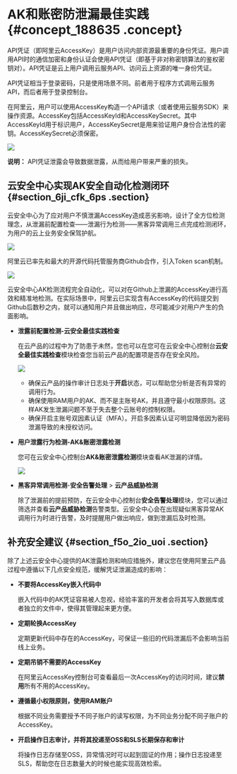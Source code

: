 # AK和账密防泄漏最佳实践 {#concept_188635 .concept}

API凭证（即阿里云AccessKey）是用户访问内部资源最重要的身份凭证。用户调用API时的通信加密和身份认证会使用API凭证（即基于非对称密钥算法的鉴权密钥对）。API凭证是云上用户调用云服务API、访问云上资源的唯一身份凭证。

API凭证相当于登录密码，只是使用场景不同。前者用于程序方式调用云服务API，而后者用于登录控制台。

在阿里云，用户可以使用AccessKey构造一个API请求（或者使用云服务SDK）来操作资源。AccessKey包括AccessKeyId和AccessKeySecret。其中AccessKeyId用于标识用户，AccessKeySecret是用来验证用户身份合法性的密钥。AccessKeySecret必须保密。

![](http://static-aliyun-doc.oss-cn-hangzhou.aliyuncs.com/assets/img/162630/155731574745369_zh-CN.png)

**说明：** API凭证泄露会导致数据泄露，从而给用户带来严重的损失。

## 云安全中心实现AK安全自动化检测闭环 {#section_6ji_cfk_6ps .section}

云安全中心为了应对用户不慎泄漏AccessKey造成恶劣影响，设计了全方位检测理念，从泄漏前配置检查——泄漏行为检测——黑客异常调用三点完成检测闭环，为用户的云上业务安全保驾护航。

![](http://static-aliyun-doc.oss-cn-hangzhou.aliyuncs.com/assets/img/162630/155731574745378_zh-CN.png)

阿里云已率先和最大的开源代码托管服务商Github合作，引入Token scan机制。

![](http://static-aliyun-doc.oss-cn-hangzhou.aliyuncs.com/assets/img/162630/155731574745374_zh-CN.png)

云安全中心AK检测流程完全自动化，可以对在Github上泄漏的AccessKey进行高效和精准地检测。在实际场景中，阿里云已实现含有AccessKey的代码提交到Github后数秒之内，就可以通知用户并且做出响应，尽可能减少对用户产生的负面影响。

-   **泄露前配置检测-云安全最佳实践检查** 

    在云产品的过程中为了防患于未然，您也可以在您可在云安全中心控制台**云安全最佳实践检查**模块检查您当前云产品的配置项是否存在安全风险。

    ![](http://static-aliyun-doc.oss-cn-hangzhou.aliyuncs.com/assets/img/162630/155731574845376_zh-CN.png)

    -   确保云产品的操作审计日志处于**开启**状态，可以帮助您分析是否有异常的调用行为。
    -   确保使用RAM用户的AK、而不是主账号AK，并且遵守最小权限原则。这样AK发生泄漏问题不至于失去整个云账号的控制权限。
    -   确保开启主账号双因素认证（MFA）。开启多因素认证可明显降低因为密码泄漏导致的未授权访问。
-   **用户泄露行为检测-AK&账密泄露检测** 

    您可在云安全中心控制台**AK&账密泄露检测**模块查看AK泄漏的详情。

    ![](http://static-aliyun-doc.oss-cn-hangzhou.aliyuncs.com/assets/img/162630/155731574846799_zh-CN.png)

-   **黑客异常调用检测**-**安全告警处理** \> **云产品威胁检测** 

    除了泄漏前的提前预防，在云安全中心控制台**安全告警处理**模块，您可以通过筛选并查看**云产品威胁检测**告警类型。云安全中心会在出现疑似黑客异常AK调用行为时进行告警，及时提醒用户做出响应，做到泄漏后及时检测。


## 补充安全建议 {#section_f5o_2io_uoi .section}

除了上述云安全中心提供的AK泄露检测和响应措施外，建议您在使用阿里云产品过程中遵循以下几点安全规范，缓解凭证泄漏造成的影响：

-   **不要将AccessKey嵌入代码中** 

    嵌入代码中的AK凭证容易被人忽视，经验丰富的开发者会将其写入数据库或者独立的文件中，使得其管理起来更方便。

-   **定期轮换AccessKey** 

    定期更新代码中存在的AccessKey，可保证一些旧的代码泄漏后不会影响当前线上业务。

-   **定期吊销不需要的AccessKey** 

    在阿里云AccessKey控制台可查看最后一次AccessKey的访问时间，建议**禁用**所有不用的AccessKey。

-   **遵循最小权限原则，使用RAM账户** 

    根据不同业务需要授予不同子账户的读写权限，为不同业务分配不同子账户的AccessKey。

-   **开启操作日志审计，并将其投递至OSS和SLS长期保存和审计** 

    将操作日志存储至OSS，异常情况时可以起到固证的作用；操作日志投递至SLS，帮助您在日志数量大的时候也能实现高效检索。


